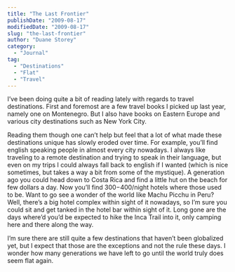 ```yaml
---
title: "The Last Frontier"
publishDate: "2009-08-17"
modifiedDate: "2009-08-17"
slug: "the-last-frontier"
author: "Duane Storey"
category:
  - "Journal"
tag:
  - "Destinations"
  - "Flat"
  - "Travel"
---
```


I’ve been doing quite a bit of reading lately with regards to travel destinations. First and foremost are a few travel books I picked up last year, namely one on Montenegro. But I also have books on Eastern Europe and various city destinations such as New York City.

Reading them though one can’t help but feel that a lot of what made these destinations unique has slowly eroded over time. For example, you’ll find english speaking people in almost every city nowadays. I always like traveling to a remote destination and trying to speak in their language, but even on my trips I could always fall back to english if I wanted (which is nice sometimes, but takes a way a bit from some of the mystique). A generation ago you could head down to Costa Rica and find a little hut on the beach for few dollars a day. Now you’ll find $300-$400/night hotels where those used to be. Want to go see a wonder of the world like Machu Picchu in Peru? Well, there’s a big hotel complex within sight of it nowadays, so I’m sure you could sit and get tanked in the hotel bar within sight of it. Long gone are the days where’d you’d be expected to hike the Inca Trail into it, only camping here and there along the way.

I’m sure there are still quite a few destinations that haven’t been globalized yet, but I expect that those are the exceptions and not the rule these days. I wonder how many generations we have left to go until the world truly does seem flat again.